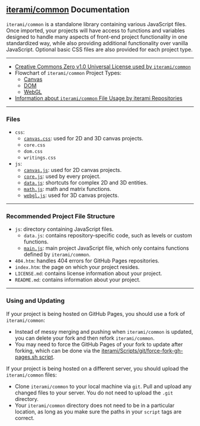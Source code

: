 [iterami/common](https://github.com/iterami/common) Documentation
-----------------------------------------------------------------

`iterami/common` is a standalone library containing various JavaScript files. Once imported, your projects will have access to functions and variables designed to handle many aspects of front-end project functionality in one standardized way, while also providing additional functionality over vanilla JavaScript. Optional basic CSS files are also provided for each project type.

---

* [Creative Commons Zero v1.0 Universal License used by `iterami/common`](https://github.com/iterami/common/blob/gh-pages/LICENSE.md)
* Flowchart of `iterami/common` Project Types:
  * [Canvas](https://github.com/iterami/Documentation.htm/blob/gh-pages/common/guides/flowchart-canvas.md)
  * [DOM](https://github.com/iterami/Documentation.htm/blob/gh-pages/common/guides/flowchart-dom.md)
  * [WebGL](https://github.com/iterami/Documentation.htm/blob/gh-pages/common/guides/flowchart-webgl.md)
* [Information about `iterami/common` File Usage by iterami Repositories](https://github.com/iterami/Documentation.htm/blob/gh-pages/repositories/common.md)

---

### Files
* `css`:
  * [`canvas.css`](https://github.com/iterami/Documentation.htm/blob/gh-pages/common/files/canvascss.md): used for 2D and 3D canvas projects.
  * `core.css`
  * `dom.css`
  * `writings.css`
* `js`:
  * [`canvas.js`](https://github.com/iterami/Documentation.htm/blob/gh-pages/common/files/canvasjs.md): used for 2D canvas projects.
  * [`core.js`](https://github.com/iterami/Documentation.htm/blob/gh-pages/common/files/corejs.md): used by every project.
  * [`data.js`](https://github.com/iterami/Documentation.htm/blob/gh-pages/common/files/datajs.md): shortcuts for complex 2D and 3D entities.
  * [`math.js`](https://github.com/iterami/Documentation.htm/blob/gh-pages/common/files/mathjs.md): math and matrix functions.
  * [`webgl.js`](https://github.com/iterami/Documentation.htm/blob/gh-pages/common/files/webgljs.md): used for 3D canvas projects.

---

### Recommended Project File Structure
* `js`: directory containing JavaScript files.
  * `data.js`: contains repository-specific code, such as levels or custom functions.
  * [`main.js`](https://github.com/iterami/Documentation.htm/blob/gh-pages/common/files/mainjs.md): main project JavaScript file, which only contains functions defined by `iterami/common`.
* `404.htm`: handles 404 errors for GitHub Pages repositories.
* `index.htm`: the page on which your project resides.
* `LICENSE.md`: contains license information about your project.
* `README.md`: contains information about your project.

---

### Using and Updating
If your project is being hosted on GitHub Pages, you should use a fork of `iterami/common`:
* Instead of messy merging and pushing when `iterami/common` is updated, you can delete your fork and then refork `iterami/common`.
* You may need to force the GitHub Pages of your fork to update after forking, which can be done via the [iterami/Scripts/git/force-fork-gh-pages.sh script](https://github.com/iterami/Scripts/blob/master/git/force-fork-gh-pages.sh).

If your project is being hosted on a different server, you should upload the `iterami/common` files:
* Clone `iterami/common` to your local machine via `git`. Pull and upload any changed files to your server. You do not need to upload the `.git` directory.
* Your `iterami/common` directory does not need to be in a particular location, as long as you make sure the paths in your `script` tags are correct.
